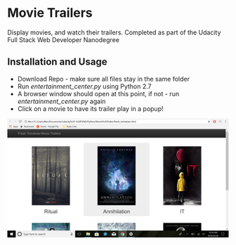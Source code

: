 # Movie Trailers
Display movies, and watch their trailers. Completed as part of the Udacity Full Stack Web Developer Nanodegree

## Installation and Usage
* Download Repo - make sure all files stay in the same folder
* Run _entertainment_center.py_ using Python 2.7 
* A browser window should open at this point, if not - run _entertainment_center.py_ again
* Click on a movie to have its trailer play in a popup!

![Movie-Trailers-DashBoard](/screenshots/Dashboard.PNG "Movie Trailers Dashboard")
